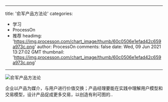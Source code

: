 
---
title: '俞军产品方法论'
categories: 
 - 学习
 - ProcessOn
 - 推荐
headimg: 'https://img.processon.com/chart_image/thumb/60c0506e1efad42c659a973c.png'
author: ProcessOn
comments: false
date: Wed, 09 Jun 2021 13:27:02 GMT
thumbnail: 'https://img.processon.com/chart_image/thumb/60c0506e1efad42c659a973c.png'
---

<div>   
<img class="thumb" alt="俞军产品方法论" src="https://img.processon.com/chart_image/thumb/60c0506e1efad42c659a973c.png" referrerpolicy="no-referrer">
<p>企业以产品为媒介，与用户进行价值交换；产品经理要能在实践中理解用户模型和交易模型，设计产品促成更多交易，以创造有利可图的..</p>  
</div>
            